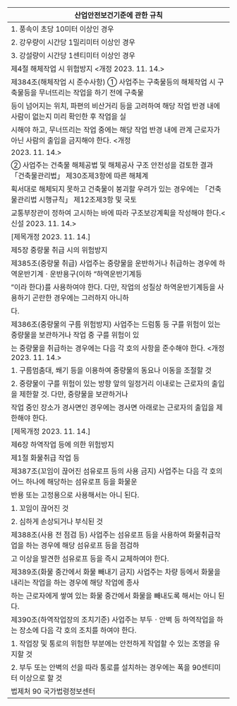 | 산업안전보건기준에 관한 규칙 |
| --- |
| 1. 풍속이 초당 10미터 이상인 경우 |
| 2. 강우량이 시간당 1밀리미터 이상인 경우 |
| 3. 강설량이 시간당 1센티미터 이상인 경우 |
| 제4절 해체작업 시 위험방지 <개정 2023. 11. 14.> |
| 제384조(해체작업 시 준수사항) ① 사업주는 구축물등의 해체작업 시 구축물등을 무너뜨리는 작업을 하기 전에 구축물 |
| 등이 넘어지는 위치, 파편의 비산거리 등을 고려하여 해당 작업 반경 내에 사람이 없는지 미리 확인한 후 작업을 실 |
| 시해야 하고, 무너뜨리는 작업 중에는 해당 작업 반경 내에 관계 근로자가 아닌 사람의 출입을 금지해야 한다. <개정 |
| 2023. 11. 14.> |
| ② 사업주는 건축물 해체공법 및 해체공사 구조 안전성을 검토한 결과 「건축물관리법」 제30조제3항에 따른 해체계 |
| 획서대로 해체되지 못하고 건축물이 붕괴할 우려가 있는 경우에는 「건축물관리법 시행규칙」 제12조제3항 및 국토 |
| 교통부장관이 정하여 고시하는 바에 따라 구조보강계획을 작성해야 한다.<신설 2023. 11. 14.> |
| [제목개정 2023. 11. 14.] |
| 제5장 중량물 취급 시의 위험방지 |
| 제385조(중량물 취급) 사업주는 중량물을 운반하거나 취급하는 경우에 하역운반기계ㆍ운반용구(이하 “하역운반기계등 |
| ”이라 한다)를 사용하여야 한다. 다만, 작업의 성질상 하역운반기계등을 사용하기 곤란한 경우에는 그러하지 아니하 |
| 다. |
| 제386조(중량물의 구름 위험방지) 사업주는 드럼통 등 구를 위험이 있는 중량물을 보관하거나 작업 중 구를 위험이 있 |
| 는 중량물을 취급하는 경우에는 다음 각 호의 사항을 준수해야 한다. <개정 2023. 11. 14.> |
| 1. 구름멈춤대, 쐐기 등을 이용하여 중량물의 동요나 이동을 조절할 것 |
| 2. 중량물이 구를 위험이 있는 방향 앞의 일정거리 이내로는 근로자의 출입을 제한할 것. 다만, 중량물을 보관하거나 |
| 작업 중인 장소가 경사면인 경우에는 경사면 아래로는 근로자의 출입을 제한해야 한다. |
| [제목개정 2023. 11. 14.] |
| 제6장 하역작업 등에 의한 위험방지 |
| 제1절 화물취급 작업 등 |
| 제387조(꼬임이 끊어진 섬유로프 등의 사용 금지) 사업주는 다음 각 호의 어느 하나에 해당하는 섬유로프 등을 화물운 |
| 반용 또는 고정용으로 사용해서는 아니 된다. |
| 1. 꼬임이 끊어진 것 |
| 2. 심하게 손상되거나 부식된 것 |
| 제388조(사용 전 점검 등) 사업주는 섬유로프 등을 사용하여 화물취급작업을 하는 경우에 해당 섬유로프 등을 점검하 |
| 고 이상을 발견한 섬유로프 등을 즉시 교체하여야 한다. |
| 제389조(화물 중간에서 화물 빼내기 금지) 사업주는 차량 등에서 화물을 내리는 작업을 하는 경우에 해당 작업에 종사 |
| 하는 근로자에게 쌓여 있는 화물 중간에서 화물을 빼내도록 해서는 아니 된다. |
| 제390조(하역작업장의 조치기준) 사업주는 부두ㆍ안벽 등 하역작업을 하는 장소에 다음 각 호의 조치를 하여야 한다. |
| 1. 작업장 및 통로의 위험한 부분에는 안전하게 작업할 수 있는 조명을 유지할 것 |
| 2. 부두 또는 안벽의 선을 따라 통로를 설치하는 경우에는 폭을 90센티미터 이상으로 할 것 |
| 법제처                                                            90                                                       국가법령정보센터 |